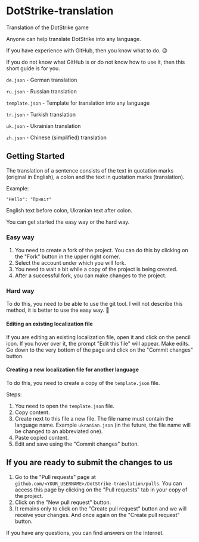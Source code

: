 # DotStrike-translation
Translation of the DotStrike game

Anyone can help translate DotStrike into any language.

If you have experience with GitHub, then you know what to do. 😉

If you do not know what GitHub is or do not know how to use it, then this short guide is for you. 

`de.json` - German translation

`ru.json` - Russian translation

`template.json` - Template for translation into any language

`tr.json` - Turkish translation

`uk.json` - Ukrainian translation

`zh.json` - Chinese (simplified) translation

## Getting Started

The translation of a sentence consists of the text in quotation marks (original in English), a colon and the text in quotation marks (translation).

Example:

```
"Hello": "Привіт"
```

English text before colon, Ukranian text after colon.

You can get started the easy way or the hard way. 

### Easy way

1. You need to create a fork of the project. You can do this by clicking on the "Fork" button in the upper right corner.
2. Select the account under which you will fork.
3. You need to wait a bit while a copy of the project is being created.
4. After a successful fork, you can make changes to the project.

### Hard way

To do this, you need to be able to use the git tool. I will not describe this method, it is better to use the easy way. 🙂

#### Editing an existing localization file

If you are editing an existing localization file, open it and click on the pencil icon. If you hover over it, the prompt "Edit this file" will appear.
Make edits. Go down to the very bottom of the page and click on the "Commit changes" button.

#### Creating a new localization file for another language

To do this, you need to create a copy of the `template.json` file.

Steps:
1. You need to open the `template.json` file.
2. Copy content.
3. Create next to this file a new file. The file name must contain the language name. Example `ukranian.json` (in the future, the file name will be changed to an abbreviated one).
4. Paste copied content.
5. Edit and save using the "Commit changes" button.

## If you are ready to submit the changes to us

1. Go to the "Pull requests" page at `github.com/<YOUR_USERNAME>/DotStrike-translation/pulls`. You can access this page by clicking on the "Pull requests" tab in your copy of the project. 
2. Click on the "New pull request" button. 
3. It remains only to click on the "Create pull request" button and we will receive your changes. And once again on the "Create pull request" button.

If you have any questions, you can find answers on the Internet.
